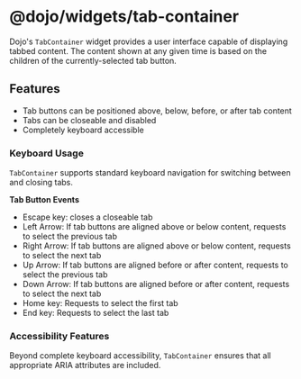 # @dojo/widgets/tab-container

Dojo's `TabContainer` widget provides a user interface capable of displaying tabbed content. The content shown at any given time is based on the children of the currently-selected tab button.

## Features

-   Tab buttons can be positioned above, below, before, or after tab content
-   Tabs can be closeable and disabled
-   Completely keyboard accessible

### Keyboard Usage

`TabContainer` supports standard keyboard navigation for switching between and closing tabs.

**Tab Button Events**

-   Escape key: closes a closeable tab
-   Left Arrow: If tab buttons are aligned above or below content, requests to select the previous tab
-   Right Arrow: If tab buttons are aligned above or below content, requests to select the next tab
-   Up Arrow: If tab buttons are aligned before or after content, requests to select the previous tab
-   Down Arrow: If tab buttons are aligned before or after content, requests to select the next tab
-   Home key: Requests to select the first tab
-   End key: Requests to select the last tab

### Accessibility Features

Beyond complete keyboard accessibility, `TabContainer` ensures that all appropriate ARIA attributes are included.
